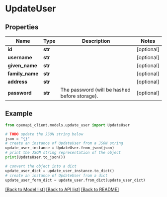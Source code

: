 # UpdateUser


## Properties

Name | Type | Description | Notes
------------ | ------------- | ------------- | -------------
**id** | **str** |  | [optional] 
**username** | **str** |  | [optional] 
**given_name** | **str** |  | [optional] 
**family_name** | **str** |  | [optional] 
**address** | **str** |  | [optional] 
**password** | **str** | The password (will be hashed before storage). | [optional] 

## Example

```python
from openapi_client.models.update_user import UpdateUser

# TODO update the JSON string below
json = "{}"
# create an instance of UpdateUser from a JSON string
update_user_instance = UpdateUser.from_json(json)
# print the JSON string representation of the object
print(UpdateUser.to_json())

# convert the object into a dict
update_user_dict = update_user_instance.to_dict()
# create an instance of UpdateUser from a dict
update_user_form_dict = update_user.from_dict(update_user_dict)
```
[[Back to Model list]](../README.md#documentation-for-models) [[Back to API list]](../README.md#documentation-for-api-endpoints) [[Back to README]](../README.md)


